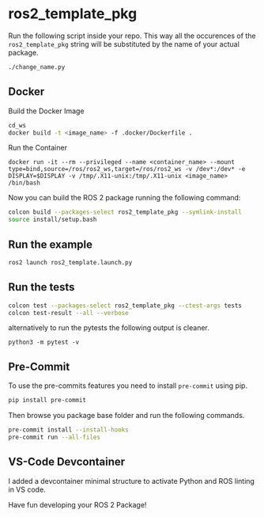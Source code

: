# ros2_template_pkg

Run the following script inside your repo. This way all the occurences of the `ros2_template_pkg` string will be substituted by the name of your actual package.

``` bash
./change_name.py
```

## Docker

Build the Docker Image
```bash
cd_ws
docker build -t <image_name> -f .docker/Dockerfile .
```

Run the Container
```
docker run -it --rm --privileged --name <container_name> --mount type=bind,source=/ros/ros2_ws,target=/ros/ros2_ws -v /dev*:/dev* -e DISPLAY=$DISPLAY -v /tmp/.X11-unix:/tmp/.X11-unix <image_name> /bin/bash
```

Now you can build the ROS 2 package running the following command:

```bash
colcon build --packages-select ros2_template_pkg --symlink-install
source install/setup.bash
```

## Run the example
```bash
ros2 launch ros2_template.launch.py
```

## Run the tests
```bash
colcon test --packages-select ros2_template_pkg --ctest-args tests
colcon test-result --all --verbose

```

alternatively to run the pytests the following output is cleaner.


```
python3 -m pytest -v
```

## Pre-Commit

To use the pre-commits features you need to install `pre-commit` using pip.
```bash
pip install pre-commit
```

Then browse you package base folder and run the following commands.
```bash
pre-commit install --install-hooks
pre-commit run --all-files
```

## VS-Code Devcontainer
I added a devcontainer minimal structure to activate Python and ROS linting in VS code.

Have fun developing your ROS 2 Package!
